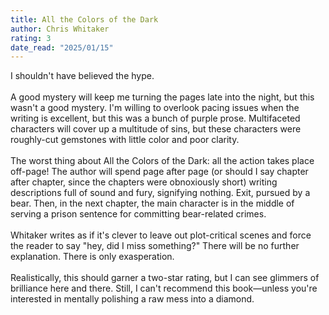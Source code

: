 ```yaml
---
title: All the Colors of the Dark
author: Chris Whitaker
rating: 3
date_read: "2025/01/15"
---
```


I shouldn't have believed the hype. <br/><br/>A good mystery will keep me turning the pages late into the night, but this wasn't a good mystery. I'm willing to overlook pacing issues when the writing is excellent, but this was a bunch of purple prose. Multifaceted characters will cover up a multitude of sins, but these characters were roughly-cut gemstones with little color and poor clarity. <br/><br/>The worst thing about All the Colors of the Dark: all the action takes place off-page! The author will spend page after page (or should I say chapter after chapter, since the chapters were obnoxiously short) writing descriptions full of sound and fury, signifying nothing. Exit, pursued by a bear. Then, in the next chapter, the main character is in the middle of serving a prison sentence for committing bear-related crimes. <br/><br/>Whitaker writes as if it's clever to leave out plot-critical scenes and force the reader to say "hey, did I miss something?" There will be no further explanation. There is only exasperation.<br/><br/>Realistically, this should garner a two-star rating, but I can see glimmers of brilliance here and there. Still, I can't recommend this book—unless you're interested in mentally polishing a raw mess into a diamond. 